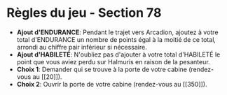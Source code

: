 # Règles du jeu - Section 78

- **Ajout d'ENDURANCE**: Pendant le trajet vers Arcadion, ajoutez à votre total d'ENDURANCE un nombre de points égal à la moitié de ce total, arrondi au chiffre pair inférieur si nécessaire.
- **Ajout d'HABILETÉ**: N'oubliez pas d'ajouter à votre total d'HABILETÉ le point que vous aviez perdu sur Halmuris en raison de la pesanteur.
- **Choix 1**: Demander qui se trouve à la porte de votre cabine (rendez-vous au [[20]]).
- **Choix 2**: Ouvrir la porte de votre cabine (rendez-vous au [[350]]).